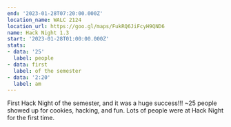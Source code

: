 ```yaml
---
end: '2023-01-28T07:20:00.000Z'
location_name: WALC 2124
location_url: https://goo.gl/maps/FukRQ6JiFcyH9QND6
name: Hack Night 1.3
start: '2023-01-28T01:00:00.000Z'
stats:
- data: '25'
  label: people
- data: first
  label: of the semester
- data: '2:20'
  label: am
---
```


First Hack Night of the semester, and it was a huge success!!! ~25 people showed up for cookies, hacking, and fun. Lots of people were at Hack Night for the first time.